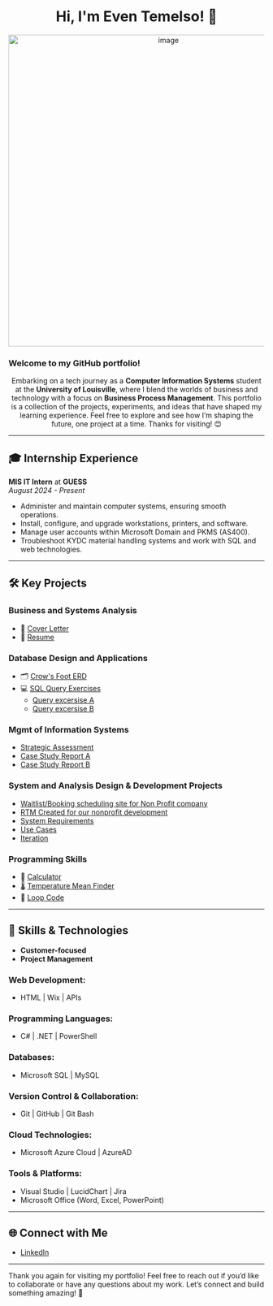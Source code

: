 <div align="center">
  <h1> Hi, I'm Even Temelso! 👋</h1>
  <img width="614" alt="image" src="https://github.com/user-attachments/assets/00c06de1-0b4a-4c18-b1d7-c9d460f6a548" />

</div>



### **Welcome to my GitHub portfolio!**

<p align="center">
  Embarking on a tech journey as a <strong>Computer Information Systems</strong> student at the <strong>University of Louisville</strong>, where I blend the worlds of business and technology with a focus on <strong>Business Process Management</strong>.  
  This portfolio is a collection of the projects, experiments, and ideas that have shaped my learning experience.  
  Feel free to explore and see how I’m shaping the future, one project at a time. Thanks for visiting! 😊
</p>



---

## 🎓 **Internship Experience**
**MIS IT Intern** at **GUESS**  
*August 2024 - Present*  
- Administer and maintain computer systems, ensuring smooth operations.  
- Install, configure, and upgrade workstations, printers, and software.  
- Manage user accounts within Microsoft Domain and PKMS (AS400).  
- Troubleshoot KYDC material handling systems and work with SQL and web technologies.

---

## 🛠️ **Key Projects**

### **Business and Systems Analysis**
- 📄 [Cover Letter](https://github.com/etemelso01/Cover-Letter)
- 📄 [Resume](https://github.com/etemelso01/Resume/blob/main/README.md)

### **Database Design and Applications**
- 🗂️ [Crow's Foot ERD](https://github.com/etemelso01/Crow-s-Foot-ERD/tree/main)
- 💻 [SQL Query Exercises](#) 
  - [Query excersise A](https://github.com/etemelso01/SQL-Query-Excercise-A)
  - [Query excersise B](https://github.com/etemelso01/SQL-Query-Excercise-B)
 
### **Mgmt of Information Systems**

- [Strategic Assessment](https://github.com/etemelso01/Strategy-Assesment-Report)
- [Case Study Report A](https://github.com/etemelso01/Case-Study-A)
- [Case Study Report B](https://github.com/etemelso01/Case-Study-B/tree/main)

### **System and Analysis Design & Development Projects**

- [Waitlist/Booking scheduling site for Non Profit company](https://github.com/Tawneystitt/Waitlist-booking/blob/main/README.md)
- [RTM Created for our nonprofit development](https://github.com/etemelso01/RTM)
- [System Requirements](https://github.com/etemelso01/System-Requirements/tree/main)
- [Use Cases](https://github.com/etemelso01/Use-Cases/tree/main)
- [Iteration](https://github.com/etemelso01/Iteration/blob/main/README.md)
</ul>


### **Programming Skills**
- 🔢 [Calculator](#)
- 🌡️ [Temperature Mean Finder](#)
- 🔁 [Loop Code](#)

---

## 🔧 **Skills & Technologies**
- **Customer-focused**  
- **Project Management**

### **Web Development:**
- HTML | Wix | APIs

### **Programming Languages:**
- C# | .NET | PowerShell

### **Databases:**
- Microsoft SQL | MySQL

### **Version Control & Collaboration:**
- Git | GitHub | Git Bash

### **Cloud Technologies:**
- Microsoft Azure Cloud | AzureAD

### **Tools & Platforms:**
- Visual Studio | LucidChart | Jira  
- Microsoft Office (Word, Excel, PowerPoint)

---

## 🌐 **Connect with Me**
- [LinkedIn](www.linkedin.com/in/even-temelso)

---

Thank you again for visiting my portfolio! Feel free to reach out if you’d like to collaborate or have any questions about my work. Let’s connect and build something amazing! 🚀


